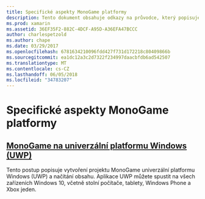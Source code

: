 ```yaml
---
title: Specifické aspekty MonoGame platformy
description: Tento dokument obsahuje odkazy na průvodce, který popisuje, jak používat MonoGame na UWP. Propojené příručka popisuje postup nastavení aplikace, spusťte ho na jednu Xbox, referenční obsah a další.
ms.prod: xamarin
ms.assetid: 36EF35F2-882C-4DCF-A95D-A36EFA47BCCC
author: charlespetzold
ms.author: chape
ms.date: 03/29/2017
ms.openlocfilehash: 6781634210096fdd427f731d172218c80409866b
ms.sourcegitcommit: ea1dc12a3c2d7322f234997daacbfdb6ad542507
ms.translationtype: MT
ms.contentlocale: cs-CZ
ms.lasthandoff: 06/05/2018
ms.locfileid: "34783207"
---
```

# <a name="monogame-platform-specific-considerations"></a>Specifické aspekty MonoGame platformy

## <a name="monogame-on-universal-windows-platform-uwpgraphics-gamesmonogameplatformsuwpmd"></a>[MonoGame na univerzální platformu Windows (UWP)](~/graphics-games/monogame/platforms/uwp.md)

Tento postup popisuje vytvoření projektu MonoGame univerzální platformu Windows (UWP) a načítání obsahu. Aplikace UWP můžete spustit na všech zařízeních Windows 10, včetně stolní počítače, tablety, Windows Phone a Xbox jeden.

